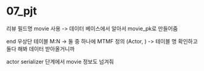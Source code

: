 # 07_pjt

리뷰 필드명 movie 사용 -> 데이터 베이스에서 알아서 movie_pk로 만들어줌

end 우상단 테이블 M:N -> 둘 중 하나에 MTMF 정의 (Actor, ) -> 테이블 명 확인하고 둘다 해봐 데이터 받아올거니까

actor serializer 단계에서 movie 정보도 넘겨줘


